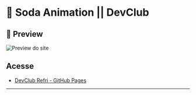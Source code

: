 # 🧃 Soda Animation || DevClub

## 📸 Preview

![Preview do site]()

##  Acesse

-  [DevClub Refri - GitHub Pages](https://maluwhoo.github.io/devclub-refri-animation/)

---
